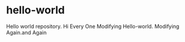 # hello-world
Hello world repository.
Hi Every One
Modifying Hello-world.
Modifying Again.and Again
